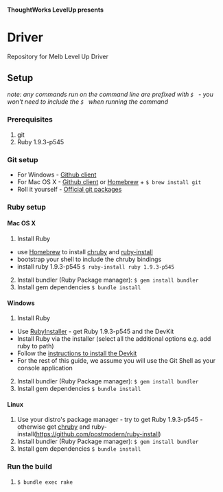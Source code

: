 #### ThoughtWorks LevelUp presents

# Driver

Repository for Melb Level Up Driver


## Setup
_note: any commands run on the command line are prefixed with `$ ` - you won't need to include the `$ ` when running the command_

### Prerequisites
1. git
2. Ruby 1.9.3-p545

### Git setup
- For Windows - [Github client](http://windows.github.com/)
- For Mac OS X - [Github client](http://mac.github.com/) or [Homebrew](http://brew.sh/) + `$ brew install git`
- Roll it yourself - [Official git packages](http://git-scm.com/downloads)

### Ruby setup
#### Mac OS X
1. Install Ruby
  - use [Homebrew](http://brew.sh/) to install [chruby](https://github.com/postmodern/chruby) and [ruby-install](https://github.com/postmodern/ruby-install)
  - bootstrap your shell to include the chruby bindings
  - install ruby 1.9.3-p545 `$ ruby-install ruby 1.9.3-p545`
2. Install bundler (Ruby Package manager): `$ gem install bundler`
3. Install gem dependencies `$ bundle install`

#### Windows
1. Install Ruby
  - Use [RubyInstaller](http://rubyinstaller.org/downloads/) - get Ruby 1.9.3-p545 and the DevKit
  - Install Ruby via the installer (select all the additional options e.g. add ruby to path)
  - Follow the [instructions to install the Devkit](https://github.com/oneclick/rubyinstaller/wiki/Development-Kit)
  - For the rest of this guide, we assume you will use the Git Shell as your console application

2. Install bundler (Ruby Package manager): `$ gem install bundler`
3. Install gem dependencies `$ bundle install`

#### Linux
1. Use your distro's package manager - try to get Ruby 1.9.3-p545 - otherwise get [chruby](https://github.com/postmodern/chruby) and ruby-install(https://github.com/postmodern/ruby-install)
2. Install bundler (Ruby Package manager): `$ gem install bundler`
3. Install gem dependencies `$ bundle install`


### Run the build
1. `$ bundle exec rake`
